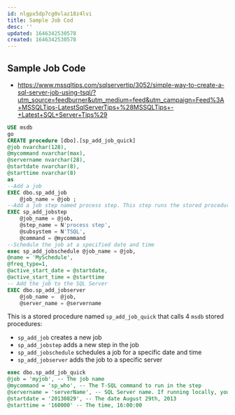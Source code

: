 ```yaml
---
id: nlgpx5dp7cg0vlaz18z4lvi
title: Sample Job Cod
desc: ''
updated: 1646342530578
created: 1646342530578
---
```


## Sample Job Code

- <https://www.mssqltips.com/sqlservertip/3052/simple-way-to-create-a-sql-server-job-using-tsql/?utm_source=feedburner&utm_medium=feed&utm_campaign=Feed%3A+MSSQLTips-LatestSqlServerTips+%28MSSQLTips+-+Latest+SQL+Server+Tips%29>

```sql
USE msdb
go
CREATE procedure [dbo].[sp_add_job_quick] 
@job nvarchar(128),
@mycommand nvarchar(max), 
@servername nvarchar(28),
@startdate nvarchar(8),
@starttime nvarchar(8)
as
--Add a job
EXEC dbo.sp_add_job
    @job_name = @job ;
--Add a job step named process step. This step runs the stored procedure
EXEC sp_add_jobstep
    @job_name = @job,
    @step_name = N'process step',
    @subsystem = N'TSQL',
    @command = @mycommand
--Schedule the job at a specified date and time
exec sp_add_jobschedule @job_name = @job,
@name = 'MySchedule',
@freq_type=1,
@active_start_date = @startdate,
@active_start_time = @starttime
-- Add the job to the SQL Server 
EXEC dbo.sp_add_jobserver
    @job_name =  @job,
    @server_name = @servername
```

This is a stored procedure named `sp_add_job_quick` that calls 4 `msdb` stored procedures:

- `sp_add_job` creates a new job
- `sp_add_jobstep` adds a new step in the job
- `sp_add_jobschedule` schedules a job for a specific date and time
- `sp_add_jobserver` adds the job to a specific server

```sql
exec dbo.sp_add_job_quick 
@job = 'myjob', -- The job name
@mycommand = 'sp_who', -- The T-SQL command to run in the step
@servername = 'serverName', -- SQL Server name. If running locally, you can use @servername=@@Servername
@startdate = '20130829', -- The date August 29th, 2013
@starttime = '160000' -- The time, 16:00:00
```
